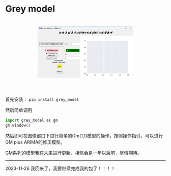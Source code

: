 # Grey model
<h1 align="center">
<img src="https://raw.githubusercontent.com/romtance/img/main/202303281221322.png" width="300">
</h1><br>

首先安装： `pip install grey_model`

然后简单调用
```python
import grey_model as gm
gm.window()
```

然后即可在图像窗口下进行简单的Gm(1,1)模型的操作，按照操作指引，可以进行GM plus ARIMA的修正模型。

GM系列的模型我在未来进行更新，相信会是一年以后吧，尽情期待。


---
2023-11-26 我回来了，我要继续完成我的包了！！！！